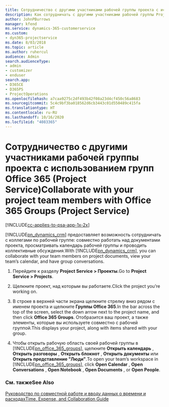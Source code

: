 ```yaml
---
title: Сотрудничество с другими участниками рабочей группы проекта с использованием групп Office 365
description: Как сотрудничать с другими участниками рабочей группы Project Service с использованием групп Office 365
author: JohnPBurrows
manager: kfend
ms.service: dynamics-365-customerservice
ms.custom:
- dyn365-projectservice
ms.date: 8/03/2018
ms.topic: article
ms.author: ruhercul
audience: Admin
search.audienceType:
- admin
- customizer
- enduser
search.app:
- D365CE
- D365PS
- ProjectOperations
ms.openlocfilehash: a7caa9275c2df493b42f08a23d4cf450c56a8683
ms.sourcegitcommit: 5c4c9bf3ba018562d6cb3443c01d550489c415fa
ms.translationtype: HT
ms.contentlocale: ru-RU
ms.lasthandoff: 10/16/2020
ms.locfileid: "4083365"
---
```

# <a name="collaborate-with-your-project-team-members-with-office-365-groups-project-service"></a><span data-ttu-id="864b5-103">Сотрудничество с другими участниками рабочей группы проекта с использованием групп Office 365 (Project Service)</span><span class="sxs-lookup"><span data-stu-id="864b5-103">Collaborate with your project team members with Office 365 Groups (Project Service)</span></span>

[!INCLUDE[cc-applies-to-psa-app-1x-2x](../includes/cc-applies-to-psa-app-1x-2x.md)]

<span data-ttu-id="864b5-104">[!INCLUDE[pn_dynamics_crm](../includes/pn-dynamics-crm.md)] предоставляет возможность сотрудничать с коллегами по рабочей группе: совместно работать над документами проекта, просматривать календарь рабочей группы и проводить коллективные обсуждения.</span><span class="sxs-lookup"><span data-stu-id="864b5-104">With [!INCLUDE[pn_dynamics_crm](../includes/pn-dynamics-crm.md)], you can collaborate with your team members on project documents, view your team’s calendar, and have group conversations.</span></span>  
  
1. <span data-ttu-id="864b5-105">Перейдите к разделу **Project Service > Проекты**.</span><span class="sxs-lookup"><span data-stu-id="864b5-105">Go to **Project Service > Projects**.</span></span>  
  
2. <span data-ttu-id="864b5-106">Щелкните проект, над которым вы работаете.</span><span class="sxs-lookup"><span data-stu-id="864b5-106">Click the project you’re working on.</span></span>  
  
3. <span data-ttu-id="864b5-107">В строке в верхней части экрана щелкните стрелку вниз рядом с именем проекта и щелкните **Группы Office 365**.</span><span class="sxs-lookup"><span data-stu-id="864b5-107">In the bar across the top of the screen, select the down arrow next to the project name, and then click **Office 365 Groups**.</span></span> <span data-ttu-id="864b5-108">Отобразится ваш проект, а также элементы, которые вы используете совместно с рабочей группой.</span><span class="sxs-lookup"><span data-stu-id="864b5-108">This displays your project, along with items shared with your group.</span></span>  
  
4. <span data-ttu-id="864b5-109">Чтобы открыть рабочую область своей рабочей группы в [!INCLUDE[pn_office_365_groups](../includes/pn-office-365-groups.md)], щелкните **Открыть календарь** , **Открыть разговоры** , **Открыть блокнот** , **Открыть документы** или **Открыть представление "Люди"**.</span><span class="sxs-lookup"><span data-stu-id="864b5-109">To open your team’s workspace in [!INCLUDE[pn_office_365_groups](../includes/pn-office-365-groups.md)], click **Open Calendar** , **Open Conversations** , **Open Notebook** , **Open Documents** , or **Open People**.</span></span>  
  
### <a name="see-also"></a><span data-ttu-id="864b5-110">См. также</span><span class="sxs-lookup"><span data-stu-id="864b5-110">See Also</span></span>  
 [<span data-ttu-id="864b5-111">Руководство по совместной работе и вводу данных о времени и расходах</span><span class="sxs-lookup"><span data-stu-id="864b5-111">Time, Expense, and Collaboration Guide</span></span>](../psa/time-expense-collaboration-guide.md)
